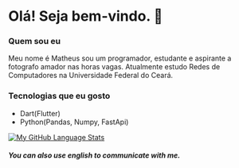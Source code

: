 # Olá! Seja bem-vindo. 👋

### Quem sou eu
Meu nome é Matheus sou um programador, estudante e aspirante a fotografo amador nas horas vagas. Atualmente estudo Redes de Computadores na Universidade Federal do Ceará. 

### Tecnologias que eu gosto
* Dart(Flutter)
* Python(Pandas, Numpy, FastApi)

[![My GitHub Language Stats](https://github-readme-stats.vercel.app/api/top-langs/?username=matvinFB&langs_count=5&custom_title=Minhas%20Estatísticas)]()

##### You can also use english to communicate with me.
